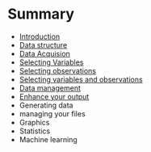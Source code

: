 # Summary

* [Introduction](README.md)
* [Data structure](data-structure.md)
* [Data Acquision](data-acquision.md)
* [Selecting Variables](selecting-variables.md)
* [Selecting observations](selecting-observations.md)
* [Selecting variables and observations](selecting-variables-and-observations.md)
* [Data management](data-management.md)
* [Enhance your output](enhance-your-output.md)
* Generating data
* managing your files
* Graphics
* Statistics
* Machine learning

